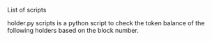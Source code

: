 List of scripts

holder.py scripts is a python script to check the token balance of the following holders based on the block number.
